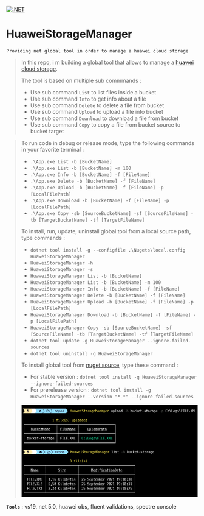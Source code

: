[![.NET](https://github.com/aimenux/HuaweiStorageManager/actions/workflows/ci.yml/badge.svg)](https://github.com/aimenux/HuaweiStorageManager/actions/workflows/ci.yml)

# HuaweiStorageManager
```
Providing net global tool in order to manage a huawei cloud storage
```

> In this repo, i m building a global tool that allows to manage a [huawei cloud storage](https://www.huaweicloud.com/intl/en-us/product/obs.html).
>
> The tool is based on multiple sub commmands :
> - Use sub command `List` to list files inside a bucket
> - Use sub command `Info` to get info about a file
> - Use sub command `Delete` to delete a file from bucket
> - Use sub command `Upload` to upload a file into bucket
> - Use sub command `Download` to download a file from bucket
> - Use sub command `Copy` to copy a file from bucket source to bucket target

>
> To run code in debug or release mode, type the following commands in your favorite terminal : 
> - `.\App.exe List -b [BucketName]`
> - `.\App.exe List -b [BucketName] -m 100`
> - `.\App.exe Info -b [BucketName] -f [FileName]`
> - `.\App.exe Delete -b [BucketName] -f [FileName]`
> - `.\App.exe Upload -b [BucketName] -f [FileName] -p [LocalFilePath]`
> - `.\App.exe Download -b [BucketName] -f [FileName] -p [LocalFilePath]`
> - `.\App.exe Copy -sb [SourceBucketName] -sf [SourceFileName] -tb [TargetBucketName] -tf [TargetFileName]`
>
> To install, run, update, uninstall global tool from a local source path, type commands :
> - `dotnet tool install -g --configfile .\Nugets\local.config HuaweiStorageManager`
> - `HuaweiStorageManager -h`
> - `HuaweiStorageManager -s`
> - `HuaweiStorageManager List -b [BucketName]`
> - `HuaweiStorageManager List -b [BucketName] -m 100`
> - `HuaweiStorageManager Info -b [BucketName] -f [FileName]`
> - `HuaweiStorageManager Delete -b [BucketName] -f [FileName]`
> - `HuaweiStorageManager Upload -b [BucketName] -f [FileName] -p [LocalFilePath]`
> - `HuaweiStorageManager Download -b [BucketName] -f [FileName] -p [LocalFilePath]`
> - `HuaweiStorageManager Copy -sb [SourceBucketName] -sf [SourceFileName] -tb [TargetBucketName] -tf [TargetFileName]`
> - `dotnet tool update -g HuaweiStorageManager --ignore-failed-sources`
> - `dotnet tool uninstall -g HuaweiStorageManager`
>
> To install global tool from [nuget source](https://www.nuget.org/packages/HuaweiStorageManager), type these command :
> - For stable version : `dotnet tool install -g HuaweiStorageManager --ignore-failed-sources`
> - For prerelease version : `dotnet tool install -g HuaweiStorageManager --version "*-*" --ignore-failed-sources`
>
>
> ![HuaweiStorageManager](Screenshots/HuaweiStorageManager.png)
>

**`Tools`** : vs19, net 5.0, huawei obs, fluent validations, spectre console
